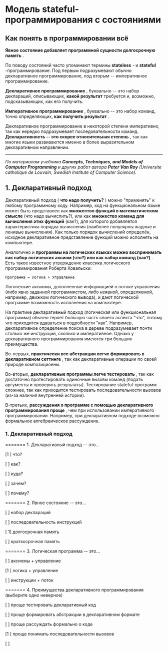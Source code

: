 # Модель stateful-программирования с состояниями

## Как понять в программировании всё

**Явное состояние добавляет программной сущности долгосрочную память** .

По поводу состояний часто упоминают термины  **stateless** - и  **stateful** -программирование. Под первым подразумевают обычно декларативное программирование, под вторым -- императивное программирование.

**Декларативное программирование** , буквально -- это набор деклараций, описывающих, **какой результат** требуется и, возможно, подсказывающих, как его получить.

**Императивное программирование** , буквально -- это набор команд, точно определяющих,  **как получить результат** .

Декларативное программирование в некоторой степени императивно, так как нередко подразумевает последовательности команд.  **Декларативность -- это скорее относительная степень** , так как многие языки развиваются именно в более выразительном декларативном направлении.

---

*По материалам учебника **Concepts, Techniques, and Models of Computer Programming** и других работ автора **Peter Van Roy**
(Universite catholique de Louvain, Swedish Institute of Computer Science).*


## 1. Декларативный подход

Декларативный подход ( **что надо получить?** ) можно "применять" к любому программному коду. Например, код на функциональном языке может быть представлен как **множество функций в математическом смысле** (что надо вычислить?), или как **множество команд для вычисления этих функций** (как?), для которого добавляется характеристика порядка вычисления (наиболее популярны жадные и ленивые вычисления). Как только порядок вычислений определён, исходное декларативное представление функций можно исполнять на компьютере.

Аналогично и  **программы на логических языках можно воспринимать как набор логических аксиом (что?) или как набор команд (как?)** . Есть такое известное утверждение классика логического программирования Роберта Ковальски:

```
Программа = Логика + Управление
```

Логические аксиомы, дополненные информацией о потоке управления (либо явно заданной программистом, либо неявной, определяемой, например, движком логического вывода), и дают логической программе возможность исполнения на компьютере.

На практике декларативный подход (логическая или функциональная программа) обычно теряет большую часть своего аспекта "что", потому что приходится вдаваться в подробности "как". Например, декларативное определение поиска в дереве подразумевает почти столько же инструкций, сколько и императивное. Однако у декларативного программирования имеются три больших преимущества.

Во-первых,  **практически все абстракции легче формировать в декларативном сеттинге** , так как декларативные операции по своей природе композиционны.

Во-вторых,  **декларативные программы легче тестировать** , так как достаточно протестировать одиночные вызовы команд (подать аргументы и проверить результаты). Тестирование stateful-программ сложнее, так как приходится тестировать последовательности вызовов (из-за наличия внутренней истории).

В-третьих,  **рассуждения о программе с помощью декларативного программирования проще** , чем при использовании императивного программировании. Например, при декларативном подходе возможно формальное алгебраическое рассуждение.


### 1. Декларативный подход

======= 1. Декларативный подход –- это...

[1 ] что?

[ ] как?

[ ] куда?

[ ] зачем?

[ ] почему?

======= 2. Явное состояние -- это...

[ ] набор деклараций

[ ] последовательность инструкций

[ 1] долгосрочная память

[ ] краткосрочная память

======= 3. Логическая программа -- это...

[ ] аксиомы + управление

[1 ] логика + управление

[ ] инструкции + поток

======= 4. Преимущества декларативного программирования (выберите одно неверное)

[ ] проще тестировать декларативный код

[ ] проще формировать абстракции в декларативном формате

[ ] проще рассуждать формально о коде

[1 ] проще понимать последовательности вызовов

[ ]
